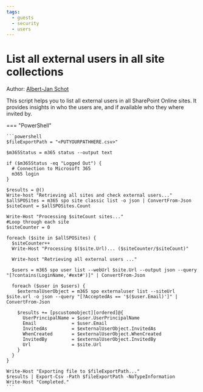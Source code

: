 ```yaml
---
tags:
  - guests
  - security
  - users
---
```


# List all external users in all site collections

Author: [Albert-Jan Schot](https://www.cloudappie.nl/migration-report-external-users/)

This script helps you to list all external users in all SharePoint Online sites. It provides insights in who the users are, and if available who they where invited by.

=== "PowerShell"

    ```powershell
    $fileExportPath = "<PUTYOURPATHHERE.csv>"

    $m365Status = m365 status --output text

    if ($m365Status -eq "Logged Out") {
      # Connection to Microsoft 365
      m365 login
    }

    $results = @()
    Write-host "Retrieving all sites and check external users..."
    $allSPOSites = m365 spo site classic list -o json | ConvertFrom-Json
    $siteCount = $allSPOSites.Count

    Write-Host "Processing $siteCount sites..."
    #Loop through each site
    $siteCounter = 0

    foreach ($site in $allSPOSites) {
      $siteCounter++
      Write-Host "Processing $($site.Url)... ($siteCounter/$siteCount)"

      Write-host "Retrieving all external users ..."

      $users = m365 spo user list --webUrl $site.Url --output json --query "[?contains(LoginName,'#ext#')]" | ConvertFrom-Json

      foreach ($user in $users) {
        $externalUserObject = m365 spo externaluser list --siteUrl $site.url -o json --query "[?AcceptedAs == '$($user.Email)']" | ConvertFrom-Json

        $results += [pscustomobject][ordered]@{
          UserPrincipalName = $user.UserPrincipalName
          Email             = $user.Email
          InvitedAs         = $externalUserObject.InvitedAs
          WhenCreated       = $externalUserObject.WhenCreated
          InvitedBy         = $externalUserObject.InvitedBy
          Url               = $site.Url
        }
      }
    }

    Write-Host "Exporting file to $fileExportPath..."
    $results | Export-Csv -Path $fileExportPath -NoTypeInformation
    Write-Host "Completed."
    ```
